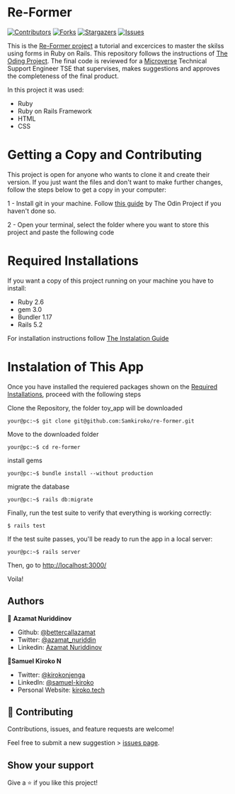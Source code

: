 # Re-Former

[![Contributors][contributors-shield]][contributors-url]
[![Forks][forks-shield]][forks-url]
[![Stargazers][stars-shield]][stars-url]
[![Issues][issues-shield]][issues-url]

This is the [Re-Former project](https://www.theodinproject.com/courses/ruby-on-rails/lessons/forms) a tutorial and excercices to master the skilss using forms in Ruby on Rails. This repository follows the instructions of [The Oding Project](https://www.theodinproject.com). The final code is reviewed for a [Microverse](https://www.microverse.org/) Technical Support Engineer TSE that supervises, makes suggestions and approves the completeness of the final product.

In this project it was used:

* Ruby
* Ruby on Rails Framework
* HTML
* CSS

# Getting a Copy and Contributing
This project is open for anyone who wants to clone it and create their version. If you just want the files and don't want to make further changes, follow the steps below to get a copy in your computer:

1 - Install git in your machine. Follow [this guide](https://www.theodinproject.com/courses/web-development-101/lessons/setting-up-git) by The Odin Project if you haven't done so.

2 - Open your terminal, select the folder where you want to store this project and paste the following code


# Required Installations

If you want a copy of this project running on your machine you have to install:

* Ruby 2.6
* gem 3.0
* Bundler 1.17
* Rails 5.2

For installation instructions follow [The Instalation Guide](https://www.tutorialspoint.com/ruby-on-rails/rails-installation)


# Instalation of This App

Once you have installed the requiered packages shown on the [Required Installations](), proceed with the following steps

Clone the Repository, the folder toy_app will be downloaded

```Shell
your@pc:~$ git clone git@github.com:Samkiroko/re-former.git
```

Move to the downloaded folder

```Shell
your@pc:~$ cd re-former
```

install gems

```Shell
your@pc:~$ bundle install --without production
```

migrate the database

```Shell
your@pc:~$ rails db:migrate
```
Finally, run the test suite to verify that everything is working correctly:

```
$ rails test
```
If the test suite passes, you'll be ready to run the app in a local server:

```Shell
your@pc:~$ rails server

```

Then, go to [http://localhost:3000/](http://localhost:3000/)

Voila!


## Authors

👤 **Azamat Nuriddinov**

- Github: [@bettercallazamat](https://github.com/bettercallazamat)
- Twitter: [@azamat_nuriddin](https://twitter.com/azamat_nuriddin)
- Linkedin: [Azamat Nuriddinov](https://www.linkedin.com/in/azamat-nuriddinov-57579868)


👤**Samuel Kiroko N**

- Twitter: [@kirokonjenga](https://twitter.com/kirokonjenga)
- LinkedIn: [@samuel-kiroko](https://www.linkedin.com/in/samuel-kiroko/)
- Personal Website: [kiroko.tech](https://www.kiroko.tech/)


## 🤝 Contributing

Contributions, issues, and feature requests are welcome!

Feel free to submit a new suggestion > [issues page](issues/).

## Show your support

Give a ⭐️ if you like this project!

[contributors-shield]: https://img.shields.io/github/contributors/Samkiroko/re-former.svg?style=flat-square
[contributors-url]: https://github.com/Samkiroko/re-former/graphs/contributors
[forks-shield]: https://img.shields.io/github/forks/Samkiroko/re-former.svg?style=flat-square
[forks-url]: https://github.com/Samkiroko/re-former/network/members
[stars-shield]: https://img.shields.io/github/stars/Samkiroko/re-former.svg?style=flat-square
[stars-url]: https://github.com/Samkiroko/re-former/stargazers
[issues-shield]: https://img.shields.io/github/issues/Samkiroko/re-former.svg?style=flat-square
[issues-url]: https://github.com/Samkiroko/re-former/issues

